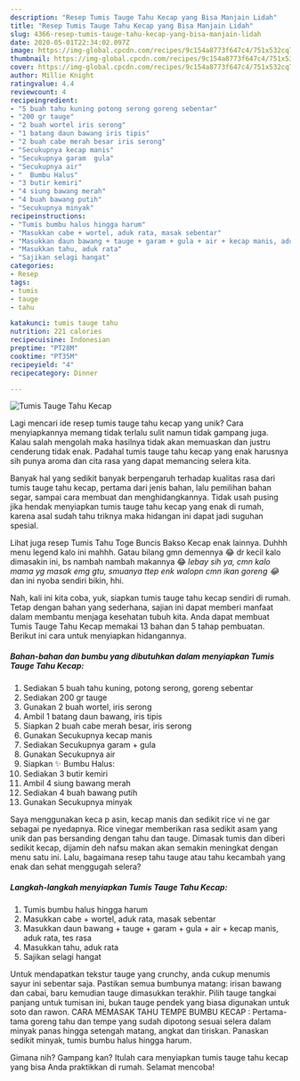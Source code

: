 ```yaml
---
description: "Resep Tumis Tauge Tahu Kecap yang Bisa Manjain Lidah"
title: "Resep Tumis Tauge Tahu Kecap yang Bisa Manjain Lidah"
slug: 4366-resep-tumis-tauge-tahu-kecap-yang-bisa-manjain-lidah
date: 2020-05-01T22:34:02.097Z
image: https://img-global.cpcdn.com/recipes/9c154a8773f647c4/751x532cq70/tumis-tauge-tahu-kecap-foto-resep-utama.jpg
thumbnail: https://img-global.cpcdn.com/recipes/9c154a8773f647c4/751x532cq70/tumis-tauge-tahu-kecap-foto-resep-utama.jpg
cover: https://img-global.cpcdn.com/recipes/9c154a8773f647c4/751x532cq70/tumis-tauge-tahu-kecap-foto-resep-utama.jpg
author: Millie Knight
ratingvalue: 4.4
reviewcount: 4
recipeingredient:
- "5 buah tahu kuning potong serong goreng sebentar"
- "200 gr tauge"
- "2 buah wortel iris serong"
- "1 batang daun bawang iris tipis"
- "2 buah cabe merah besar iris serong"
- "Secukupnya kecap manis"
- "Secukupnya garam  gula"
- "Secukupnya air"
- "  Bumbu Halus"
- "3 butir kemiri"
- "4 siung bawang merah"
- "4 buah bawang putih"
- "Secukupnya minyak"
recipeinstructions:
- "Tumis bumbu halus hingga harum"
- "Masukkan cabe + wortel, aduk rata, masak sebentar"
- "Masukkan daun bawang + tauge + garam + gula + air + kecap manis, aduk rata, tes rasa"
- "Masukkan tahu, aduk rata"
- "Sajikan selagi hangat"
categories:
- Resep
tags:
- tumis
- tauge
- tahu

katakunci: tumis tauge tahu 
nutrition: 221 calories
recipecuisine: Indonesian
preptime: "PT28M"
cooktime: "PT35M"
recipeyield: "4"
recipecategory: Dinner

---
```



![Tumis Tauge Tahu Kecap](https://img-global.cpcdn.com/recipes/9c154a8773f647c4/751x532cq70/tumis-tauge-tahu-kecap-foto-resep-utama.jpg)

Lagi mencari ide resep tumis tauge tahu kecap yang unik? Cara menyiapkannya memang tidak terlalu sulit namun tidak gampang juga. Kalau salah mengolah maka hasilnya tidak akan memuaskan dan justru cenderung tidak enak. Padahal tumis tauge tahu kecap yang enak harusnya sih punya aroma dan cita rasa yang dapat memancing selera kita.

Banyak hal yang sedikit banyak berpengaruh terhadap kualitas rasa dari tumis tauge tahu kecap, pertama dari jenis bahan, lalu pemilihan bahan segar, sampai cara membuat dan menghidangkannya. Tidak usah pusing jika hendak menyiapkan tumis tauge tahu kecap yang enak di rumah, karena asal sudah tahu triknya maka hidangan ini dapat jadi suguhan spesial.

Lihat juga resep Tumis Tahu Toge Buncis Bakso Kecap enak lainnya. Duhhh menu legend kalo ini mahhh. Gatau bilang gmn demennya 😂 dr kecil kalo dimasakin ini, bs nambah nambah makannya 😂 *lebay sih ya, cmn kalo mama yg masak emg gtu, smuanya ttep enk walopn cmn ikan goreng 😂* dan ini nyoba sendiri bikin, hhi.


Nah, kali ini kita coba, yuk, siapkan tumis tauge tahu kecap sendiri di rumah. Tetap dengan bahan yang sederhana, sajian ini dapat memberi manfaat dalam membantu menjaga kesehatan tubuh kita. Anda dapat membuat Tumis Tauge Tahu Kecap memakai 13 bahan dan 5 tahap pembuatan. Berikut ini cara untuk menyiapkan hidangannya.

<!--inarticleads1-->

##### Bahan-bahan dan bumbu yang dibutuhkan dalam menyiapkan Tumis Tauge Tahu Kecap:

1. Sediakan 5 buah tahu kuning, potong serong, goreng sebentar
1. Sediakan 200 gr tauge
1. Gunakan 2 buah wortel, iris serong
1. Ambil 1 batang daun bawang, iris tipis
1. Siapkan 2 buah cabe merah besar, iris serong
1. Gunakan Secukupnya kecap manis
1. Sediakan Secukupnya garam + gula
1. Gunakan Secukupnya air
1. Siapkan  ✨ Bumbu Halus:
1. Sediakan 3 butir kemiri
1. Ambil 4 siung bawang merah
1. Sediakan 4 buah bawang putih
1. Gunakan Secukupnya minyak


Saya menggunakan keca p asin, kecap manis dan sedikit rice vi ne gar sebagai pe nyedapnya. Rice vinegar memberikan rasa sedikit asam yang unik dan pas bersanding dengan tahu dan tauge. Dimasak tumis dan diberi sedikit kecap, dijamin deh nafsu makan akan semakin meningkat dengan menu satu ini. Lalu, bagaimana resep tahu tauge atau tahu kecambah yang enak dan sehat menggugah selera? 

<!--inarticleads2-->

##### Langkah-langkah menyiapkan Tumis Tauge Tahu Kecap:

1. Tumis bumbu halus hingga harum
1. Masukkan cabe + wortel, aduk rata, masak sebentar
1. Masukkan daun bawang + tauge + garam + gula + air + kecap manis, aduk rata, tes rasa
1. Masukkan tahu, aduk rata
1. Sajikan selagi hangat


Untuk mendapatkan tekstur tauge yang crunchy, anda cukup menumis sayur ini sebentar saja. Pastikan semua bumbunya matang: irisan bawang dan cabai, baru kemudian tauge dimasukkan terakhir. Pilih tauge tangkai panjang untuk tumisan ini, bukan tauge pendek yang biasa digunakan untuk soto dan rawon. CARA MEMASAK TAHU TEMPE BUMBU KECAP : Pertama-tama goreng tahu dan tempe yang sudah dipotong sesuai selera dalam minyak panas hingga setengah matang, angkat dan tiriskan. Panaskan sedikit minyak, tumis bumbu halus hingga harum. 

Gimana nih? Gampang kan? Itulah cara menyiapkan tumis tauge tahu kecap yang bisa Anda praktikkan di rumah. Selamat mencoba!

